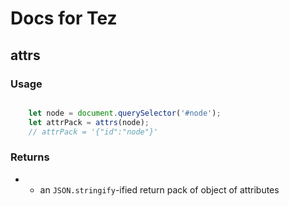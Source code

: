 # Docs for Tez

## attrs

### Usage

```javascript

	let node = document.querySelector('#node');
	let attrPack = attrs(node);
	// attrPack = '{"id":"node"}'

```

### Returns

* - an `JSON.stringify`-ified return pack of object of attributes